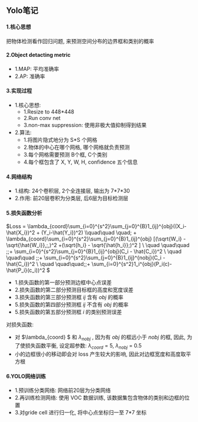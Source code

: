 ## Yolo笔记

#### 1.核心思想

把物体检测看作回归问题, 来预测空间分布的边界框和类别的概率

#### 2.Object detacting metric

- 1.MAP: 平均准确率
- 2.AP: 准确率

#### 3.实现过程

- 1.核心思想:
    - 1.Resize to 448*448
    - 2.Run conv net
    - 3.non-max suppression: 使用非极大值抑制得到结果
- 2.算法:
    - 1.将图片隐式地分为 S*S 个网格
    - 2.物体的中心在哪个网格, 哪个网格就负责预测
    - 3.每个网格需要预测 B个框, C个类别
    - 4.每个框包含了 X, Y, W, H, confidence 五个信息

#### 4.网络结构

- 1.结构: 24个卷积层, 2个全连接层, 输出为 7\*7\*30
- 2.作用: 前20层卷积为分类层, 后6层为目标检测层

#### 5.损失函数分析

$Loss = \lambda_{coord}\sum_{i=0}^{s^2}\sum_{j=0}^{B}1_{ij}^{obj}((X_i-\hat{X_i})^2 + (Y_i-\hat{Y_i})^2) \\\quad\quad \quad\; + \lambda_{coord}\sum_{i=0}^{s^2}\sum_{j=0}^{B}1_{ij}^{obj} [(\sqrt{W_i} - \sqrt{\hat{W_i}}\,\;\,)^2 +(\sqrt{h_i} - \sqrt{\hat{h_i}}\;)^2 ] \\  \quad \quad\quad \;\;+ \sum_{i=0}^{s^2}\sum_{j=0}^{B}1_{ij}^{obj}(C_i - \hat{C_i})^2 \\ \quad \quad\quad \;\;+ \sum_{i=0}^{s^2}\sum_{j=0}^{B}1_{ij}^{nobj}(C_i - \hat{C_i})^2 \\ \quad \quad\quad\;\;+ \sum_{i=0}^{s^2}1_i^{obj}(P_i(c)-\hat{P_i}(c_i))^2  $  

- 1.损失函数的第一部分预测边框中心点误差
- 2.损失函数的第二部分预测目标框的高度和宽度误差
- 3.损失函数的第三部分预测框 $ij$ 含有 $obj$ 的概率
- 5.损失函数的第四部分预测框 $ij$ 不含有 $obj$ 的概率
- 5.损失函数的第五部分预测框 $i$ 的类别预测误差

对损失函数: 

- 对 $\lambda_{coord} $ 和 $\lambda_{nobj}$ , 因为有 $obj$ 的框远小于 $nobj$ 的框, 因此, 为了使损失函数平衡, 设定超参数: $\lambda_{coord}$ = 5, $\lambda_{nobj}$ = 0.5
- 小的边框很小的移动即会对 loss 产生较大的影响, 因此对边框宽度和高度取平方根

#### 6.YOLO网络训练

- 1.预训练分类网络: 网络前20层为分类网络
- 2.再训练检测网络: 使用 VOC 数据训练, 该数据集包含物体的类别和边框的位置
- 3.对gride cell 进行归一化, 将中心点坐标归一至 7*7 坐标